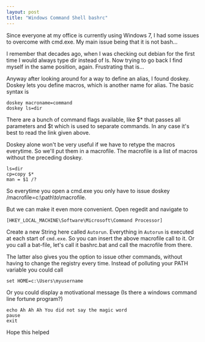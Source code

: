 ```yaml
---
layout: post
title: "Windows Command Shell bashrc"
---
```

Since everyone at my office is currently using Windows 7, I had some issues to overcome with cmd.exe. My main issue being that it is not bash...

I remember that decades ago, when I was checking out debian for the first time I would always type dir instead of ls. Now trying to go back I find myself in the same position, again. Frustrating that is...

Anyway after looking around for a way to define an alias, I found doskey. Doskey lets you define macros, which is another name for alias. The basic syntax is

	doskey macroname=command
	doskey ls=dir

There are a bunch of command flags available, like $* that passes all parameters and $t which is used to separate commands. In any case it's best to read the link given above.

Doskey alone won't be very useful if we have to retype the macros everytime. So we'll put them in a macrofile. The macrofile is a list of macros without the preceding doskey.

	ls=dir
	cp=copy $*
	man = $1 /?

So everytime you open a cmd.exe you only have to issue doskey /macrofile=c:\path\to\macrofile.

But we can make it even more convenient. Open regedit and navigate to

	[HKEY_LOCAL_MACHINE\Software\Microsoft\Command Processor]

Create a new String here called `Autorun`. Everything in `Autorun` is executed at each start of `cmd.exe`. So you can insert the above macrofile call to it. Or you call a bat-file, let's call it bashrc.bat and call the macrofile from there.

The latter also gives you the option to issue other commands, without having to change the registry every time. Instead of polluting your PATH variable you could call

	set HOME=c:\Users\myusername

Or you could display a motivational message (Is there a windows command line fortune program?)

	echo Ah Ah Ah You did not say the magic word
	pause
	exit	

Hope this helped
